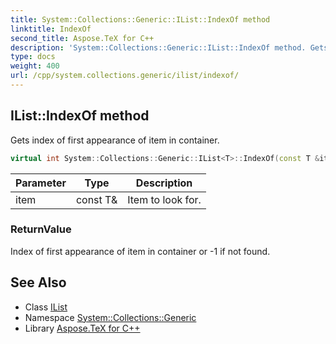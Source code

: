```yaml
---
title: System::Collections::Generic::IList::IndexOf method
linktitle: IndexOf
second_title: Aspose.TeX for C++
description: 'System::Collections::Generic::IList::IndexOf method. Gets index of first appearance of item in container in C++.'
type: docs
weight: 400
url: /cpp/system.collections.generic/ilist/indexof/
---
```

## IList::IndexOf method


Gets index of first appearance of item in container.

```cpp
virtual int System::Collections::Generic::IList<T>::IndexOf(const T &item) const =0
```


| Parameter | Type | Description |
| --- | --- | --- |
| item | const T\& | Item to look for. |

### ReturnValue

Index of first appearance of item in container or -1 if not found.

## See Also

* Class [IList](../)
* Namespace [System::Collections::Generic](../../)
* Library [Aspose.TeX for C++](../../../)
